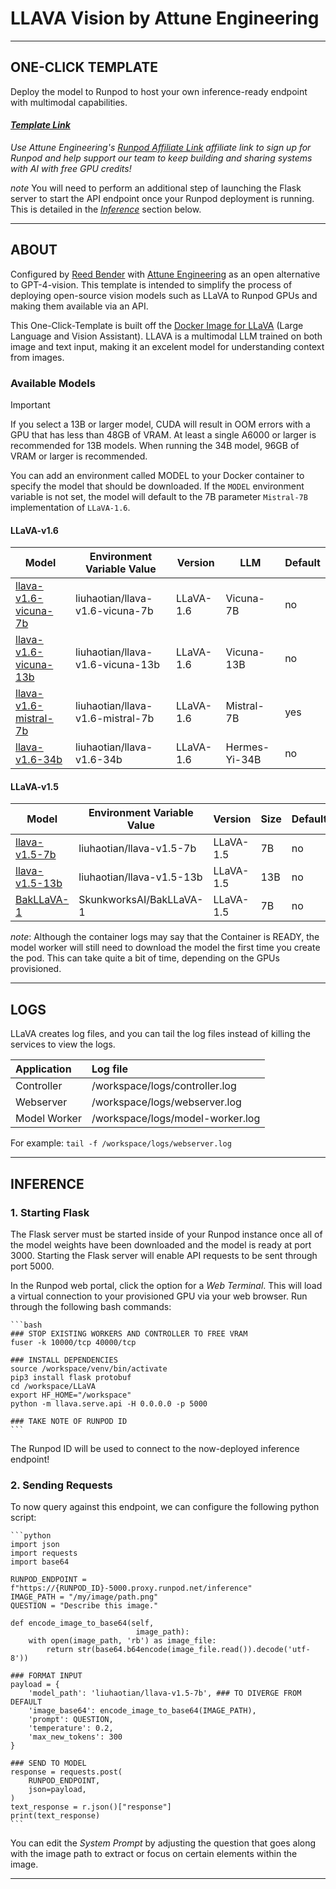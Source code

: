 # LLAVA Vision by Attune Engineering
---

## ONE-CLICK TEMPLATE
Deploy the model to Runpod to host your own inference-ready endpoint with multimodal capabilities.

#### *[Template Link](https://runpod.io/gsc?template=aajbtuv52q&ref=zdeyr0zx)*

*Use Attune Engineering's [Runpod Affiliate Link](https://runpod.io?ref=zdeyr0zx) affiliate link to sign up for Runpod and help support our team to keep building and sharing systems with AI with free GPU credits!*

_note_ You will need to perform an additional step of launching the Flask server to start the API endpoint once your Runpod deployment is running. This is detailed in the *[Inference](#inference)* section below.

---

## ABOUT
Configured by [Reed Bender](https://reedbender.com) with [Attune Engineering](https://attuneengineering.com) as an open alternative to GPT-4-vision. This template is intended to simplify the process of deploying open-source vision models such as LLaVA to Runpod GPUs and making them available via an API.

This One-Click-Template is built off the [Docker Image for LLaVA](https://github.com/ashleykleynhans/llava-docker) (Large Language and Vision Assistant). LLAVA is a multimodal LLM trained on both image and text input, making it an excelent model for understanding context from images. 

### Available Models

> [!IMPORTANT]
> If you select a 13B or larger model, CUDA will result in OOM errors with a GPU that has less than 48GB of VRAM. At least a single A6000 or larger is recommended for 13B models. When running the 34B model, 96GB of VRAM or larger is recommended.

You can add an environment called MODEL to your Docker container to specify the model that should be downloaded. If the `MODEL` environment variable is not set, the model will default to the 7B parameter `Mistral-7B` implementation of `LLaVA-1.6`.

#### LLaVA-v1.6

| Model                                                                            | Environment Variable Value       | Version    | LLM           | Default |
|----------------------------------------------------------------------------------|----------------------------------|------------|---------------|---------|
| [llava-v1.6-vicuna-7b](https://huggingface.co/liuhaotian/llava-v1.6-vicuna-7b)   | liuhaotian/llava-v1.6-vicuna-7b  | LLaVA-1.6  | Vicuna-7B     | no      |
| [llava-v1.6-vicuna-13b](https://huggingface.co/liuhaotian/llava-v1.6-vicuna-13b) | liuhaotian/llava-v1.6-vicuna-13b | LLaVA-1.6  | Vicuna-13B    | no      |
| [llava-v1.6-mistral-7b](https://huggingface.co/liuhaotian/llava-v1.6-mistral-7b) | liuhaotian/llava-v1.6-mistral-7b | LLaVA-1.6  | Mistral-7B    | yes     |
| [llava-v1.6-34b](https://huggingface.co/liuhaotian/llava-v1.6-34b)               | liuhaotian/llava-v1.6-34b        | LLaVA-1.6  | Hermes-Yi-34B | no      |

#### LLaVA-v1.5

| Model                                                                            | Environment Variable Value       | Version   | Size | Default |
|----------------------------------------------------------------------------------|----------------------------------|-----------|------|---------|
| [llava-v1.5-7b](https://huggingface.co/liuhaotian/llava-v1.5-7b)                 | liuhaotian/llava-v1.5-7b         | LLaVA-1.5 | 7B   | no      |
| [llava-v1.5-13b](https://huggingface.co/liuhaotian/llava-v1.5-13b)               | liuhaotian/llava-v1.5-13b        | LLaVA-1.5 | 13B  | no      |
| [BakLLaVA-1](https://huggingface.co/SkunkworksAI/BakLLaVA-1)                     | SkunkworksAI/BakLLaVA-1          | LLaVA-1.5 | 7B   | no      |

*note*: Although the container logs may say that the Container is READY, the model worker will still need to download the model the first time you create the pod. This can take quite a bit of time, depending on the GPUs provisioned.

---

## LOGS
LLaVA creates log files, and you can tail the log files instead of killing the services to view the logs.

| Application  | Log file                          |
| :----------- | :-------------------------------- |
| Controller   | /workspace/logs/controller.log    |
| Webserver    | /workspace/logs/webserver.log     |
| Model Worker | /workspace/logs/model-worker.log  |

For example:
    ```
    tail -f /workspace/logs/webserver.log
    ```

---

## INFERENCE
### 1. Starting Flask
The Flask server must be started inside of your Runpod instance once all of the model weights have been downloaded and the model is ready at port 3000. Starting the Flask server will enable API requests to be sent through port 5000. 

In the Runpod web portal, click the option for a *Web Terminal*. This will load a virtual connection to your provisioned GPU via your web browser. Run through the following bash commands:

    ```bash
    ### STOP EXISTING WORKERS AND CONTROLLER TO FREE VRAM
    fuser -k 10000/tcp 40000/tcp

    ### INSTALL DEPENDENCIES
    source /workspace/venv/bin/activate
    pip3 install flask protobuf
    cd /workspace/LLaVA
    export HF_HOME="/workspace"
    python -m llava.serve.api -H 0.0.0.0 -p 5000

    ### TAKE NOTE OF RUNPOD ID
    ```
The Runpod ID will be used to connect to the now-deployed inference endpoint!

### 2. Sending Requests
To now query against this endpoint, we can configure the following python script:

    ```python
    import json
    import requests
    import base64

    RUNPOD_ENDPOINT = f"https://{RUNPOD_ID}-5000.proxy.runpod.net/inference"
    IMAGE_PATH = "/my/image/path.png"
    QUESTION = "Describe this image."

    def encode_image_to_base64(self,
                                image_path):
        with open(image_path, 'rb') as image_file:
            return str(base64.b64encode(image_file.read()).decode('utf-8'))

    ### FORMAT INPUT
    payload = {
        'model_path': 'liuhaotian/llava-v1.5-7b', ### TO DIVERGE FROM DEFAULT
        'image_base64': encode_image_to_base64(IMAGE_PATH),
        'prompt': QUESTION,
        'temperature': 0.2,
        'max_new_tokens': 300
    }

    ### SEND TO MODEL
    response = requests.post(
        RUNPOD_ENDPOINT,
        json=payload,
    )
    text_response = r.json()["response"]
    print(text_response)
    ```

You can edit the *System Prompt* by adjusting the question that goes along with the image path to extract or focus on certain elements within the image. 

---